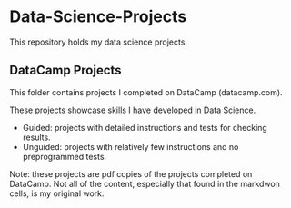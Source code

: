# Data-Science-Projects

This repository holds my data science projects.

## DataCamp Projects
This folder contains projects I completed on DataCamp (datacamp.com). 

These projects showcase skills I have developed in Data Science.

- Guided: projects with detailed instructions and tests for checking results.
- Unguided: projects with relatively few instructions and no preprogrammed tests.

Note: these projects are pdf copies of the projects completed on DataCamp. Not all of the content, especially that found in the markdwon cells, is my original work. 

